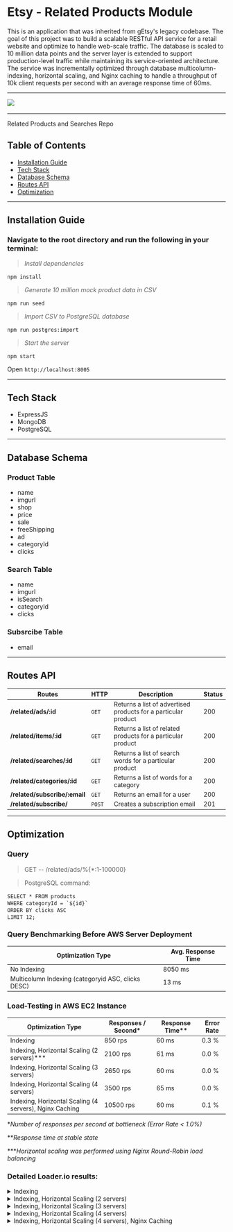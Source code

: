 # Etsy - Related Products Module
This is an application that was inherited from gEtsy's legacy codebase. The goal of this project was to build a scalable RESTful API service for a retail website and optimize to handle web-scale traffic. The database is scaled to 10 million data points and the server layer is extended to support production-level traffic while maintaining its service-oriented architecture. The service was incrementally optimized through database multicolumn-indexing, horizontal scaling, and Nginx caching to handle a throughput of 10k client requests per second with an average response time of 60ms.

---

![](readme-assets/webpage.png)

---

Related Products and Searches Repo
## Table of Contents
* [Installation Guide](#installation-guide)
* [Tech Stack](#tech-stack)
* [Database Schema](#database-schema)
* [Routes API](#routes-api)
* [Optimization](#optimization)

---

## Installation Guide

### Navigate to the root directory and run the following in your terminal:

>*Install dependencies*
```
npm install
```
>*Generate 10 million mock product data in CSV*
```
npm run seed
```
>*Import CSV to PostgreSQL database*
```
npm run postgres:import
```
>*Start the server*
```
npm start
```
Open `http://localhost:8005`

---

## Tech Stack
- ExpressJS
- MongoDB
- PostgreSQL

---

## Database Schema

### Product Table
- name
- imgurl
- shop
- price
- sale
- freeShipping
- ad
- categoryId
- clicks

### Search Table
- name
- imgurl
- isSearch
- categoryId
- clicks

### Subsrcibe Table
- email

---

## Routes API
Routes | HTTP | Description | Status
--- | --- | --- | ---
**/related/ads/:id** | `GET` | Returns a list of advertised products for a particular product | 200
**/related/items/:id** | `GET` | Returns a list of related products for a particular product | 200
**/related/searches/:id** | `GET` | Returns a list of search words for a particular product | 200
**/related/categories/:id** | `GET` | Returns a list of words for a category | 200
**/related/subscribe/:email** | `GET` | Returns an email for a user | 200
**/related/subscribe/** | `POST` | Creates a subscription email | 201

---

## Optimization

### Query
>GET -- /related/ads/%{*:1-100000}

>PostgreSQL command:
```
SELECT * FROM products
WHERE categoryId = `${id}`
ORDER BY clicks ASC
LIMIT 12;
```

### Query Benchmarking Before AWS Server Deployment
Optimization Type | Avg. Response Time
--- | ---
No Indexing | 8050 ms
Multicolumn Indexing (categoryid ASC, clicks DESC) | 13 ms

### Load-Testing in AWS EC2 Instance
Optimization Type | Responses / Second* | Response Time** |  Error Rate
--- | --- | --- | ---
Indexing | 850 rps | 60 ms | 0.3 %
Indexing, Horizontal Scaling (2 servers)*** | 2100 rps | 61 ms | 0.0 %
Indexing, Horizontal Scaling (3 servers) | 2650 rps | 60 ms | 0.0 %
Indexing, Horizontal Scaling (4 servers) | 3500 rps | 65 ms | 0.0 %
Indexing, Horizontal Scaling (4 servers), Nginx Caching | 10500 rps | 60 ms | 0.1 %

**Number of responses per second at bottleneck (Error Rate < 1.0%)*

***Response time at stable state*

****Horizontal scaling was performed using Nginx Round-Robin load balancing*

### Detailed Loader.io results:

<details>
<summary>Indexing</summary>
<br>

![](readme-assets/indexing.png)

</details>

<details>
<summary>Indexing, Horizontal Scaling (2 servers)</summary>
<br>

![](readme-assets/2Servers.png)

</details>

<details>
<summary>Indexing, Horizontal Scaling (3 servers)</summary>

<br>

![](readme-assets/3Servers.png)

</details>

<details>
<summary>Indexing, Horizontal Scaling (4 servers)</summary>

<br>

![](readme-assets/4Servers.png)

</details>

<details>
<summary>Indexing, Horizontal Scaling (4 servers), Nginx Caching</summary>

<br>

![](readme-assets/caching.png)

</details>
